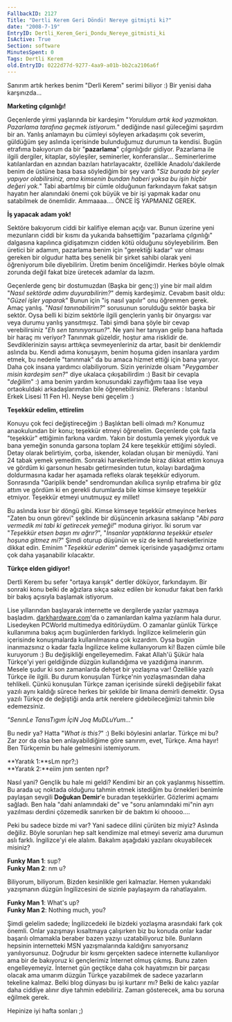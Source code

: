 ```yaml
---
FallbackID: 2127
Title: "Dertli Kerem Geri Döndü! Nereye gitmişti ki?"
date: "2008-7-19"
EntryID: Dertli_Kerem_Geri_Dondu_Nereye_gitmisti_ki
IsActive: True
Section: software
MinutesSpent: 0
Tags: Dertli Kerem
old.EntryID: 0222d77d-9277-4aa9-a01b-bb2ca2106a6f
---
```

Sanırım artık herkes benim "Derli Kerem" serimi biliyor :) Bir yenisi
daha karşınızda...

**Marketing çılgınlığı!**

Geçenlerde yirmi yaşlarında bir kardeşim "*Yoruldum artık kod yazmaktan.
Pazarlama tarafına geçmek istiyorum.*" dediğinde nasıl güleceğimi
şaşırdım bir an. Yanlış anlamayın bu cümleyi söyleyen arkadaşımı çok
severim, güldüğüm şey aslında içerisinde bulunduğumuz durumun ta
kendisi. Bugün etrafıma bakıyorum da bir "**pazarlama**" çılgınlığıdır
gidiyor. Pazarlama ile ilgili dergiler, kitaplar, söyleşiler,
seminerler, konferanslar... Seminerlerime katılanlardan en azından
bazıları hatırlayacaktır, özellikle Anadolu'dakilerde benim de üstüne
basa basa söylediğim bir şey vardı "*Siz burada bir şeyler yapıyor
olabilirsiniz, ama kimsenin bundan haberi yoksa bu işin hiçbir değeri
yok.*" Tabi abartılmış bir cümle olduğunun farkındayım fakat satışın
hayatın her alanındaki önemi çok büyük ve bir işi yapmak kadar onu
satabilmek de önemlidir. Ammaaaa.... ÖNCE İŞ YAPMANIZ GEREK.

**İş yapacak adam yok!**

Sektöre bakıyorum ciddi bir kalifiye eleman açığı var. Bunun üzerine
yeni mezunların ciddi bir kısmı da yukarıda bahsettiğim "pazarlama
çılgınlığı" dalgasına kapılınca gidişatımızın cidden kötü olduğunu
söyleyebilirim. Ben üretici bir adamım, pazarlama benim için "gerektiği
kadar" var olması gereken bir olgudur hatta beş senelik bir şirket
sahibi olarak yeni öğreniyorum bile diyebilirim. Üretim benim
önceliğimdir. Herkes böyle olmak zorunda değil fakat bize üretecek
adamlar da lazım.

Geçenlerde genç bir dostumuzdan (Başka bir genç:)) yine bir mail aldım
"*Nasıl sektörde adımı duyurabilirim?*" demiş kardeşimiz. Cevabım basit
oldu: "*Güzel işler yaparak*" Bunun için "iş nasıl yapılır" onu öğrenmen
gerek. Amaç yanlış. "*Nasıl tanınabilirim?*" sorusunun sorulduğu sektör
başka bir sektör. Oysa belli ki bizim sektörle ilgili gençlerin yanlış
bir önyargısı var veya durumu yanlış yansıtmışız. Tabi şimdi bana şöyle
bir cevap verebilirsiniz "*Eh sen tanınıyorsun?*". Ne yani her tanıyan
gelip bana haftada bir haraç mı veriyor? Tanınmak güzeldir, hoştur ama
risklidir de. Sevdiklerinizin sayısı arttıkça sevmeyenleriniz da artar,
basit bir denklemdir aslında bu. Kendi adıma konuşayım, benim hoşuma
giden insanlara yardım etmek, bu nedenle "tanınmak" da bu amaca hizmet
ettiği için bana yarıyor. Daha çok insana yardımcı olabiliyorum. Sizin
yerinizde olsam "*Peygamber misin kardeşim sen?*" diye ukalaca
çıkışabilirdim :) Basit bir cevapla "*değilim*" :) ama benim yardım
konusundaki zayıflığımı taaa lise veya ortaokuldaki arkadaşlarımdan bile
öğrenebilirsiniz. (Referans : Istanbul Erkek Lisesi 11 Fen H). Neyse
beni geçelim :)

**Teşekkür edelim, ettirelim**

Konuyu çok feci değiştireceğim :) Başlıktan belli olmadı mı? Konumuz
anaokulundan bir konu; teşekkür etmeyi öğrenelim. Geçenlerde çok fazla
"teşekkür" ettiğimin farkına vardım. Yakın bir dostumla yemek yiyorduk
ve bana yemeğin sonunda garsona toplam 24 kere teşekkür ettiğimi
söyledi. Detay olarak belirtiyim, çorba, iskender, koladan oluşan bir
menüydü. Yani 24 tabak yemek yemedim. Sonraki hareketlerimde biraz
dikkat ettim konuya ve gördüm ki garsonun hesabı getirmesinden tutun,
kolayı bardağıma doldurmasına kadar her aşamada refleks olarak teşekkür
ediyorum. Sonrasında "Gariplik bende" sendromundan akıllıca sıyrılıp
etrafıma bir göz attım ve gördüm ki en gerekli durumlarda bile kimse
kimseye teşekkür etmiyor. Teşekkür etmeyi unutmuşuz ey millet!

Bu aslında kısır bir döngü gibi. Kimse kimseye teşekkür etmeyince herkes
"Zaten bu onun görevi" şeklinde bir düşüncenin arkasına saklanıp "*Abi
para vermedik mi tabi ki getirecek yemeği!*" moduna giriyor. İki sorum
var "*Teşekkür etsen başın mı ağrır?*", "*İnsanlar yaptıklarına teşekkür
etseler hoşuna gitmez mi?*" Şimdi oturup düşünün ve siz de kendi
hareketlerinize dikkat edin. Eminim "*Teşekkür ederim*" demek içerisinde
yaşadığımız ortamı çok daha yaşanabilir kılacaktır.

**Türkçe elden gidiyor!**

Dertli Kerem bu sefer "ortaya karışık" dertler döküyor, farkındayım. Bir
sonraki konu belki de ağızlara sıkça sakız edilen bir konudur fakat ben
farklı bir bakış açısıyla başlamak istiyorum.

Lise yıllarından başlayarak internette ve dergilerde yazılar yazmaya
başladım. [darkhardware.com](http://www.darkhardware.com/)'da o
zamanlardan kalma yazılarım hala durur. Lisedeyken PCWorld multimedya
editörüydüm. O zamanlar günlük Türkçe kullanımına bakış açım bugünlerden
farklıydı. İngilizce kelimelerin gün içerisinde konuşmalarda
kullanılmasına çok kızardım. Oysa bugün inanmazsınız o kadar fazla
İngilizce kelime kullanıyorum ki! Bazen cümle bile kuruyorum :) Bu
değişikliği engelleyemedim. Fakat Allah'ü Şükür hala Türkçe'yi yeri
geldiğinde düzgün kullandığıma ve yazdığıma inanırım. Mesele şudur ki
son zamanlarda dehşet bir yozlaşma var! Özellikle yazılı Türkçe ile
ilgili. Bu durum konuşulan Türkçe'nin yozlaşmasından daha tehlikeli.
Çünkü konuşulan Türkçe zaman içerisinde sürekli değişebilir fakat yazılı
aynı kaldığı sürece herkes bir şekilde bir limana demirli demektir. Oysa
yazılı Türkçe de değiştiği anda artık nerelere gidebileceğimizi tahmin
bile edemezsiniz.

*"SenınLe TanısTıgım İçiN Joq MuDLuYum..."*

Bu nedir ya? Hatta "*What is this?*" :) Belki böylesini anlarlar. Türkçe
mi bu? Zar zor da olsa ben anlayabildiğime göre sanırım, evet, Türkçe.
Ama hayır! Ben Türkçemin bu hale gelmesini istemiyorum.

**Yaratık 1:**sLm npr?;)\
**Yaratık 2:**eiim jnm senten npr?

Nasıl yani? Gençlik bu hale mi geldi? Kendimi bir an çok yaşlanmış
hissettim. Bu arada uç noktada olduğunu tahmin etmek istediğim bu
örnekleri benimle paylaşan sevgili **Doğukan Demir**'e buradan
teşekkürler. Gözlerimi açmamı sağladı. Ben hala "dahi anlamındaki de" ve
"soru anlamındaki mi"nin ayrı yazılması derdini çözemedik sanırken bir
de baktım ki ohoooo....

Peki bu sadece bizde mi var? Yani sadece dilini çürüten biz miyiz?
Aslında değiliz. Böyle sorunları hep salt kendimize mal etmeyi severiz
ama durumun aslı farklı. İngilizce'yi ele alalım. Bakalım aşağıdaki
yazılanı okuyabilecek misiniz?

**Funky Man 1**: sup?\
**Funky Man 2**: nm u?

Biliyorum, biliyorum. Bizden kesinlikle geri kalmazlar. Hemen yukarıdaki
yazışmanın düzgün İngilizcesini de sizinle paylaşayım da rahatlayalım.

**Funky Man 1**: What's up?\
**Funky Man 2**: Nothing much, you?

Şimdi gelelim sadede; İngilizcedeki ile bizdeki yozlaşma arasındaki fark
çok önemli. Onlar yazışmayı kısaltmaya çalışırken biz bu konuda onlar
kadar başarılı olmamakla beraber bazen yazıyı uzatabiliyoruz bile.
Bunların hepsinin internetteki MSN yazışmalarında kaldığını sanıyorsanız
yanılıyorsunuz. Doğrudur bir kısmı gerçekten sadece internette
kullanılıyor ama bir de bakıyoruz ki gençlerimiz İnternet olmuş çıkmış.
Bunu zaten engelleyemeyiz. İnternet gün geçtikçe daha çok hayatımızın
bir parçası olacak ama umarım düzgün Türkçe yazabilmek de sadece
yazarların tekeline kalmaz. Belki blog dünyası bu işi kurtarır mı? Belki
de kalıcı yazılar daha ciddiye alınır diye tahmin edebiliriz. Zaman
gösterecek, ama bu soruna eğilmek gerek.

Hepinize iyi hafta sonları ;)


